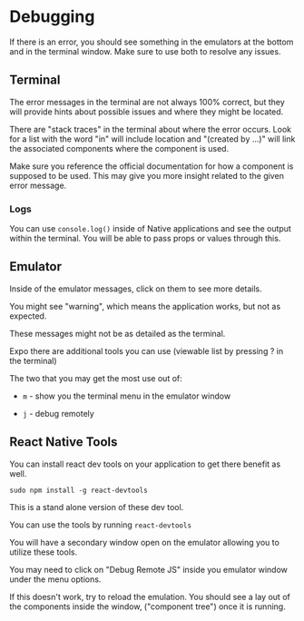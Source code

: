 # Debugging

If there is an error, you should see something in the emulators at the bottom and in the terminal window. Make sure to use both to resolve any issues.

## Terminal

The error messages in the terminal are not always 100% correct, but they will provide hints about possible issues and where they might be located.

There are "stack traces" in the terminal about where the error occurs. Look for a list with the word "in" will include location and "(created by ...)" will link the associated components where the component is used.

Make sure you reference the official documentation for how a component is supposed to be used. This may give you more insight related to the given error message.

### Logs

You can use `console.log()` inside of Native applications and see the output within the terminal. You will be able to pass props or values through this. 

## Emulator

Inside of the emulator messages, click on them to see more details.

You might see "warning", which means the application works, but not as expected.

These messages might not be as detailed as the terminal.

Expo there are additional tools you can use (viewable list by pressing ? in the terminal)

The two that you may get the most use out of:

- `m` - show you the terminal menu in the emulator window

- `j` - debug remotely

## React Native Tools

You can install react dev tools on your application to get there benefit as well.

`sudo npm install -g react-devtools`

This is a stand alone version of these dev tool. 

You can use the tools by running `react-devtools`

You will have a secondary window open on the emulator allowing you to utilize these tools.

You may need to click on "Debug Remote JS" inside you emulator window under the menu options.

If this doesn't work, try to reload the emulation. You should see a lay out of the components inside the window, ("component tree") once it is running.
